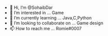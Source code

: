 - 👋 Hi, I’m @SohaibDar
- 👀 I’m interested in ... Game
- 🌱 I’m currently learning ... Java,C,Python
- 💞️ I’m looking to collaborate on ... Game design 
- 📫 How to reach me ... Romie#0007

<!---
SohaibDar/SohaibDar is a ✨ special ✨ repository because its `README.md` (this file) appears on your GitHub profile.
You can click the Preview link to take a look at your changes.
--->
